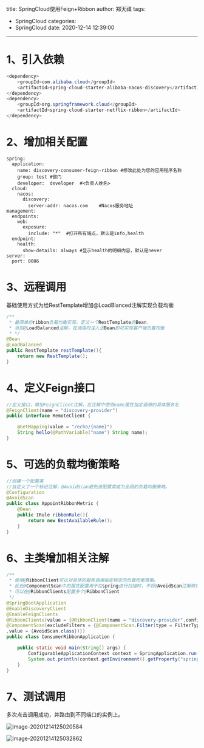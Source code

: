title: SpringCloud使用Feign+Ribbon
author: 郑天祺
tags:

  - SpringCloud
categories:
  - SpringCloud
date: 2020-12-14 12:39:00

---

# 1、引入依赖

```java
<dependency>
    <groupId>com.alibaba.cloud</groupId>
    <artifactId>spring-cloud-starter-alibaba-nacos-discovery</artifactId>
</dependency>
<dependency>
    <groupId>org.springframework.cloud</groupId>
    <artifactId>spring-cloud-starter-netflix-ribbon</artifactId>
</dependency>
```

# 2、增加相关配置

```
spring:
  application:
    name: discovery-consumer-feign-ribbon #修改此处为您的应用程序名称
    group: test #部门
    developer:  developer  #<负责人姓名>
  cloud:
    nacos:
      discovery:
        server-addr: nacos.com    #Nacos服务地址
management:
  endpoints:
    web:
      exposure:
        include: "*"  #打开所有端点，默认是info,health
  endpoint:
    health:
      show-details: always #显示health的明细内容，默认是never
server:
  port: 8086
```

# 3、远程调用

基础使用方式为给RestTemplate增加@LoadBlanced注解实现负载均衡

```java
/**
 * 最简单的ribbon负载均衡实现，定义一个RestTemplate的Bean，
 * 添加@LoadBalanced注解，在调用时注入该Bean即可实现客户端负载均衡
 * */
@Bean
@LoadBalanced
public RestTemplate restTemplate(){
    return new RestTemplate();
}
```

# 4、定义Feign接口

```java
//定义接口，增加FeignClient注解，在注解中使用name属性指定调用的具体服务名
@FeignClient(name = "discovery-provider")
public interface RemoteClient {

    @GetMapping(value = "/echo/{name}")
    String hello(@PathVariable("name") String name);
}
```

# 5、可选的负载均衡策略

```java
//创建一个配置类
//自定义了一个标记注解，@AvoidScan避免该配置类成为全局的负载均衡策略。
@Configuration
@AvoidScan
public class AppointRibbonMetric {
    @Bean
    public IRule ribbonRule(){
        return new BestAvailableRule();
    }
}
```

# 6、主类增加相关注解

```java
/**
 * 使用@RibbonClient可以对具体的服务调用指定特定的负载均衡策略。
 * 此处@ComponentScan中的属性配置用于在spring进行扫描时，不将@AvoidScan注解修饰的策略设为全局默认策略
 * 可以在@RibbonClients配置多个@RibbonClient
 */
@SpringBootApplication
@EnableDiscoveryClient
@EnableFeignClients
@RibbonClients(value = {@RibbonClient(name = "discovery-provider",configuration = AppointRibbonMetric.class)})
@ComponentScan(excludeFilters = {@ComponentScan.Filter(type = FilterType.ANNOTATION
,value = {AvoidScan.class})})
public class ConsumerRibbonApplication {

    public static void main(String[] args) {
        ConfigurableApplicationContext context = SpringApplication.run(ConsumerRibbonApplication.class, args);
        System.out.println(context.getEnvironment().getProperty("spring.application.name"));
    }
}
```

# 7、测试调用

多次点击调用成功，并路由到不同端口的实例上。

![image-20201214125020584](/img/image-20201214125020584.png)

![image-20201214125032862](/img/image-20201214125032862.png)